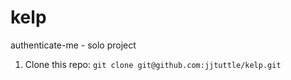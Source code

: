 # kelp
authenticate-me - solo project
1. Clone this repo:
`git clone git@github.com:jjtuttle/kelp.git`
